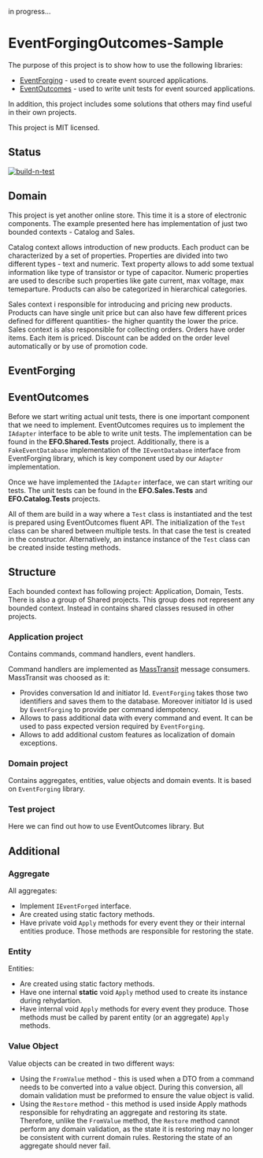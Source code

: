 in progress...

# EventForgingOutcomes-Sample
The purpose of this project is to show how to use the following libraries:
- [EventForging](https://github.com/piotr07da/EventForging) - used to create event sourced applications.
- [EventOutcomes](https://github.com/piotr07da/EventOutcomes) - used to write unit tests for event sourced applications.

In addition, this project includes some solutions that others may find useful in their own projects.

This project is MIT licensed.

## Status
[![build-n-test](https://github.com/piotr07da/EventForgingOutcomes-Sample/actions/workflows/build-n-test.yml/badge.svg)](https://github.com/piotr07da/EventForgingOutcomes-Sample/actions/workflows/build-n-test.yml)

## Domain
This project is yet another online store. This time it is a store of electronic components.
The example presented here has implementation of just two bounded contexts - Catalog and Sales.

Catalog context allows introduction of new products. Each product can be characterized by a set of properties.
Properties are divided into two different types - text and numeric.
Text property allows to add some textual information like type of transistor or type of capacitor.
Numeric properties are used to describe such properties like gate current, max voltage, max temeparture.
Products can also be categorized in hierarchical categories.

Sales context i responsible for introducing and pricing new products.
Products can have single unit price but can also have few different prices defined for different quantities- the higher quantity the lower the price.
Sales context is also responsible for collecting orders. Orders have order items. Each item is priced.
Discount can be added on the order level automatically or by use of promotion code.

## EventForging



## EventOutcomes

Before we start writing actual unit tests, there is one important component that we need to implement.
EventOutcomes requires us to implement the `IAdapter` interface to be able to write unit tests.
The implementation can be found in the **EFO.Shared.Tests** project.
Additionally, there is a `FakeEventDatabase` implementation of the `IEventDatabase` interface from EventForging library,
which is key component used by our `Adapter` implementation.

Once we have implemented the `IAdapter` interface, we can start writing our tests.
The unit tests can be found in the **EFO.Sales.Tests** and **EFO.Catalog.Tests** projects.

All of them are build in a way where a `Test` class is instantiated and the test is prepared using EventOutcomes fluent API.
The initialization of the `Test` class can be shared between multiple tests. In that case the test is created in the constructor.
Alternatively, an instance instance of the `Test` class can be created inside testing methods.



## Structure
Each bounded context has following project: Application, Domain, Tests. There is also a group of Shared projects. This group does not represent any bounded context. Instead in contains shared classes resused in other projects.

### Application project
Contains commands, command handlers, event handlers.

Command handlers are implemented as [MassTransit](https://masstransit.io/) message consumers. MassTransit was choosed as it:
- Provides conversation Id and initiator Id. `EventForging` takes those two identifiers and saves them to the database. Moreover initiator Id is used by `EventForging` to provide per command idempotency.
- Allows to pass additional data with every command and event. It can be used to pass expected version required by `EventForging`.
- Allows to add additional custom features as localization of domain exceptions.

### Domain project
Contains aggregates, entities, value objects and domain events. It is based on `EventForging` library.

### Test project
Here we can find out how to use EventOutcomes library. But 

## Additional

### Aggregate
All aggregates:
- Implement `IEventForged` interface.
- Are created using static factory methods.
- Have private void `Apply` methods for every event they or their internal entities produce. Those methods are responsible for restoring the state.

### Entity
Entities:
- Are created using static factory methods.
- Have one internal **static** void `Apply` method used to create its instance during rehydartion.
- Have internal void `Apply` methods for every event they produce. Those methods must be called by parent entity (or an aggregate) `Apply` methods.

### Value Object
Value objects can be created in two different ways:
- Using the `FromValue` method - this is used when a DTO from a command needs to be converted into a value object. During this conversion, all domain validation must be preformed to ensure the value object is valid.
- Using the `Restore` method - this method is used inside Apply mathods responsible for rehydrating an aggregate and restoring its state. Therefore, unlike the `FromValue` method, the `Restore` method cannot perform any domain validation, as the state it is restoring may no longer be consistent with current domain rules. Restoring the state of an aggregate should never fail.

